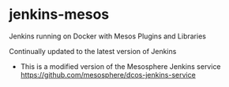 # jenkins-mesos

Jenkins running on Docker with Mesos Plugins and Libraries

Continually updated to the latest version of Jenkins

* This is a modified version of the Mesosphere Jenkins service
https://github.com/mesosphere/dcos-jenkins-service